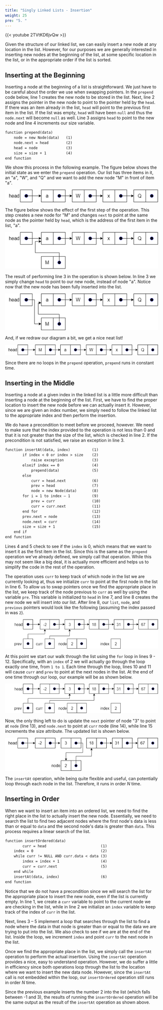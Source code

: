 ```yaml
---
title: "Singly Linked Lists - Insertion"
weight: 25
pre: "5. "
---
```

{{< youtube 2TVtKD6jvQw  >}}

Given the structure of our linked list, we can easily insert a new node at any location in the list. However, for our purposes we are generally interested in inserting new nodes at the beginning of the list, at some specific location in the list, or in the appropriate order if the list is sorted.

## Inserting at the Beginning

Inserting a node at the beginning of a list is straightforward. We just have to be careful about the order we use when swapping pointers. In the `prepend` code below, line 1 creates the new node to be stored in the list. Next, line 2 assigns the pointer in the new node to point to the pointer held by the `head`. If there was an item already in the list, `head` will point to the previous first item in the list. If the list was empty, `head` will have been `null` and thus the `node.next` will become `null` as well. Line 3 assigns `head` to point to the new node and line 4 increments our size variable.

```tex
function prepend(data)
    node = new Node(data)	(1) 
	node.next = head 	    (2)
	head = node			    (3)
	size = size + 1		    (4)
end function
```
We show this process in the following example. The figure below shows the initial state as we enter the `prepend` operation. Our list has three items in it, an "a", "W", and "Q" and we want to add the new node "M" in front of item "a". 

![Singly Linked List Prepend 1](/images/9/9.5.singleinsert1.png)
 
The figure below shows the effect of the first step of the operation. This step creates a new node for "M" and changes `next` to point at the same node as the pointer held by `head`, which is the address of the first item in the list, "a". 

![Singly Linked List Prepend 2](/images/9/9.5.singleinsert2.png)
 
The result of performing line 3 in the operation is shown below. In line 3 we simply change `head` to point to our new node, instead of node "a". Notice now that the new node has been fully inserted into the list.

![Singly Linked List Prepend 3](/images/9/9.5.singleinsert3.png)
 
And, if we redraw our diagram a bit, we get a nice neat list!

![Singly Linked List Prepend 4](/images/9/9.5.singleinsert4.png)
 
Since there are no loops in the `prepend` operation, `prepend` runs in constant time.

## Inserting in the Middle

Inserting a node at a given index in the linked list is a little more difficult than inserting a node at the beginning of the list. First, we have to find the proper location to insert the new node before we can actually insert it. However, since we are given an index number, we simply need to follow the linked list to the appropriate index and then perform the insertion. 

We do have a precondition to meet before we proceed, however. We need to make sure that the index provided to the operation is not less than 0 and that it is not greater than the size of the list, which is checked in line 2. If the precondition is not satisfied, we raise an exception in line 3.

```tex
function insertAt(data, index)	        (1)
		if index < 0 or index > size	(2)
			raise exception	            (3)
		elseif index == 0	            (4)
			prepend(data)		        (5)
		else
			curr = head.next	        (6)
			prev = head		            (7)
			node = new Node(data)	    (8)
		for i = 1 to index – 1	        (9)
			prev = curr	                (10)
			curr = curr.next	        (11)
		end for			                (12)
		prev.next = node	            (13)
		node.next = curr	            (14)
		size = size + 1	                (15)
	end if
end function
```

Lines 4 and 5 check to see if the `index` is 0, which means that we want to insert it as the first item in the list. Since this is the same as the `prepend` operation we've already defined, we simply call that operation. While this may not seem like a big deal, it is actually more efficient and helps us to simplify the code in the rest of the operation.

The operation uses `curr` to keep track of which node in the list we are currently looking at, thus we initialize `curr` to point at the first node in the list in line 6.  To allow us to swap pointers once we find the appropriate place in the list, we keep track of the node previous to `curr` as well by using the variable `pre`. This variable is initialized to `head` in line 7, and line 8 creates the new node we will insert into our list. After line 8, our `list`, `node`, and `previous` pointers would look like the following (assuming the index passed in was `2`).

![Singly Linked List Insert 1](/images/9/9.5.insertat1.png)
 
At this point we start our walk through the list using the `for` loop in lines 9 - 12. Specifically, with an `index` of 2 we will actually go through the loop exactly one time, from `1 to 1`. Each time through the loop, lines 10 and 11 will cause `curr` and `prev` to point at the next nodes in the list. At the end of one time through our loop, our example will be as shown below.

![Singly Linked List Insert 2](/images/9/9.5.insertat2.png)
 
Now, the only thing left to do is update the `next` pointer of node "3" to point at `node` (line 13), and `node.next` to point at `curr` node (line 14), while line 15 increments the size attribute. The updated list is shown below.

![Singly Linked List Insert 3](/images/9/9.5.insertat3.png)
 
The `insertAt` operation, while being quite flexible and useful, can potentially loop through each node in the list. Therefore, it runs in order $N$ time.

## Inserting in Order

When we want to insert an item into an ordered list, we need to find the right place in the list to actually insert the new node. Essentially, we need to search the list to find two adjacent nodes where the first node's data is less than or equal to `data` and the second node's data is greater than `data`. This process requires a linear search of the list. 

```tex
function insertOrdered(data) 
		curr = head			                (1)
	index = 0				                (2)
	while curr != NULL AND curr.data < data	(3) 
		index = index + 1	                (4)
		curr = curr.next	                (5)
	end while
	insertAt(data, index)	                (6)
end function
```

Notice that we do not have a precondition since we will search the list for the appropriate place to insert the new node, even if the list is currently empty. In line 1, we create a `curr` variable to point to the current node we are checking in the list, while in line 2 we initialize an `index` variable to keep track of the index of `curr` in the list. 

Next, lines 3 – 5 implement a loop that searches through the list to find a node where the data in that node is greater than or equal to the data we are trying to put into the list. We also check to see if we are at the end of the list. Inside the loop, we increment `index` and point `curr` to the next node in the list.

Once we find the appropriate place in the list, we simply call the `insertAt` operation to perform the actual insertion. Using the `insertAt` operation provides a nice, easy to understand operation. However, we do suffer a little in efficiency since both operations loop through the list to the location where we want to insert the new data node. However, since the `insertAt` call is not embedded within the loop, our `insertOrdered` operation still runs in order $N$ time.

Since the previous example inserts the number 2 into the list (which falls between -1 and 3), the results of running the `insertOrdered` operation will be the same output as the result of the `insertAt` operation as shown above.
